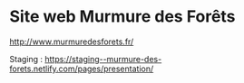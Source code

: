 # Site web Murmure des Forêts

http://www.murmuredesforets.fr/

Staging : https://staging--murmure-des-forets.netlify.com/pages/presentation/